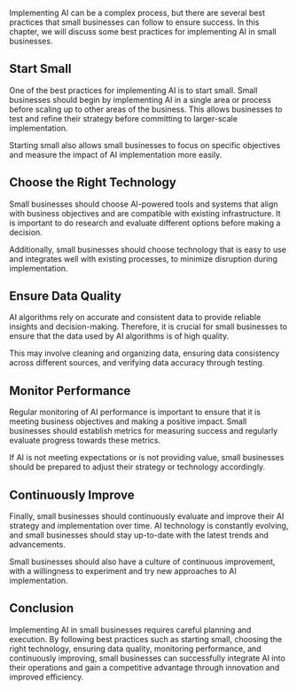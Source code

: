 
Implementing AI can be a complex process, but there are several best practices that small businesses can follow to ensure success. In this chapter, we will discuss some best practices for implementing AI in small businesses.

Start Small
-----------

One of the best practices for implementing AI is to start small. Small businesses should begin by implementing AI in a single area or process before scaling up to other areas of the business. This allows businesses to test and refine their strategy before committing to larger-scale implementation.

Starting small also allows small businesses to focus on specific objectives and measure the impact of AI implementation more easily.

Choose the Right Technology
---------------------------

Small businesses should choose AI-powered tools and systems that align with business objectives and are compatible with existing infrastructure. It is important to do research and evaluate different options before making a decision.

Additionally, small businesses should choose technology that is easy to use and integrates well with existing processes, to minimize disruption during implementation.

Ensure Data Quality
-------------------

AI algorithms rely on accurate and consistent data to provide reliable insights and decision-making. Therefore, it is crucial for small businesses to ensure that the data used by AI algorithms is of high quality.

This may involve cleaning and organizing data, ensuring data consistency across different sources, and verifying data accuracy through testing.

Monitor Performance
-------------------

Regular monitoring of AI performance is important to ensure that it is meeting business objectives and making a positive impact. Small businesses should establish metrics for measuring success and regularly evaluate progress towards these metrics.

If AI is not meeting expectations or is not providing value, small businesses should be prepared to adjust their strategy or technology accordingly.

Continuously Improve
--------------------

Finally, small businesses should continuously evaluate and improve their AI strategy and implementation over time. AI technology is constantly evolving, and small businesses should stay up-to-date with the latest trends and advancements.

Small businesses should also have a culture of continuous improvement, with a willingness to experiment and try new approaches to AI implementation.

Conclusion
----------

Implementing AI in small businesses requires careful planning and execution. By following best practices such as starting small, choosing the right technology, ensuring data quality, monitoring performance, and continuously improving, small businesses can successfully integrate AI into their operations and gain a competitive advantage through innovation and improved efficiency.
